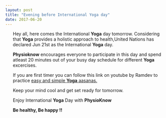 ```yaml
---
layout: post
title: "Evening before International Yoga day"
date: 2017-06-20
---
```

<ul>
<p> Hey all, here comes the International <b>Yoga</b> day tomorrow. Considering that <b>Yoga</b> provides a holistic approach to health,United Nations has declared Jun 21st as the International <b>Yoga</b> day.</p>

<p><b>Physioknow</b> encourages everyone to participate in this day and spend atleast 20 minutes out of your busy day schedule for different <b>Yoga</b> excercises.</p>

<p>If you are first timer you can follow this link on youtube by Ramdev to practice <a href =" https://www.youtube.com/watch?v=c2Af9PGAiF8"> easy and simple <b>Yoga</b> aasanas.</a></p>

<p>Keep your mind cool and get set ready for tomorrow.</p>


<p> Enjoy International <b>Yoga</b> Day with <b>PhysioKnow</b> </p>


<p> <b>Be healthy, Be happy !!</b> </p>

